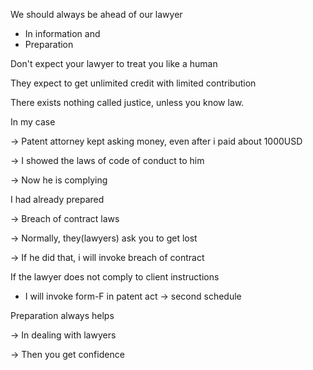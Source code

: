 We should always be ahead of our lawyer
- In information and
- Preparation

Don't expect your lawyer to treat you like a human

They expect to get unlimited credit with limited contribution

There exists nothing called justice, unless you know law.

In my case

-> Patent attorney kept asking money, even after i paid about 1000USD

-> I showed the laws of code of conduct to him

-> Now he is complying

I had already prepared

-> Breach of contract laws

-> Normally, they(lawyers) ask you to get lost

-> If he did that, i will invoke breach of contract

If the lawyer does not comply to client instructions

- I will invoke form-F in patent act -> second schedule

Preparation always helps

-> In dealing with lawyers

-> Then you get confidence
